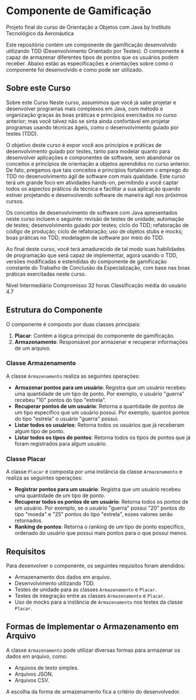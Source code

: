 # Componente de Gamificação

Projeto final do curso de Orientação a Objetos com Java by Instituto Tecnológico da Aeronáutica

Este repositório contém um componente de gamificação desenvolvido utilizando TDD (Desenvolvimento Orientado por Testes). O componente é capaz de armazenar diferentes tipos de pontos que os usuários podem receber. Abaixo estão as especificações e orientações sobre como o componente foi desenvolvido e como pode ser utilizado.

## Sobre este Curso

Sobre este Curso
Neste curso, assumimos que você já sabe projetar e desenvolver programas mais complexos em Java, com método e organização graças às boas práticas e princípios exercitados no curso anterior; mas você talvez não se sinta ainda confortável em projetar programas usando técnicas ágeis, como o desenvolvimento guiado por testes (TDD). 

O objetivo deste curso é expor você aos princípios e práticas de desenvolvimento guiado por testes, tanto para modelar quanto para desenvolver aplicações e componentes de software, sem abandonar os conceitos e princípios de orientação a objetos aprendidos no curso anterior. De fato, pregamos que tais conceitos e princípios fortalecem o emprego do TDD no desenvolvimento ágil de software com mais qualidade. Este curso terá um grande foco em atividades hands-on, permitindo a você captar todos os aspectos práticos da técnica e facilitar a sua aplicação quando estiver projetando e desenvolvendo software de maneira ágil nos próximos cursos.

Os conceitos de desenvolvimento de software com Java apresentados neste curso incluem o seguinte: revisão de testes de unidade; automação de testes; desenvolvimento guiado por testes; ciclo do TDD; refatoração de código de produção; ciclo de refatoração; uso de objetos stubs e mocks; boas práticas no TDD; modelagem de software por meio do TDD.

Ao final deste curso, você terá amadurecido de tal modo suas habilidades de programação que será capaz de implementar, agora usando o TDD, versões modificadas e estendidas do componente de gamificação constante do Trabalho de Conclusão da Especialização, com base nas boas práticas exercitadas neste curso.

Nível	Intermediário
Compromisso	32 horas
Classificação média do usuário 4.7

## Estrutura do Componente

O componente é composto por duas classes principais:

1. **Placar**: Contém a lógica principal do componente de gamificação.
2. **Armazenamento**: Responsável por armazenar e recuperar informações de um arquivo.

### Classe Armazenamento

A classe `Armazenamento` realiza as seguintes operações:

- **Armazenar pontos para um usuário**: Registra que um usuário recebeu uma quantidade de um tipo de ponto. Por exemplo, o usuário "guerra" recebeu "10" pontos do tipo "estrela".
- **Recuperar pontos de um usuário**: Retorna a quantidade de pontos de um tipo específico que um usuário possui. Por exemplo, quantos pontos do tipo "estrela" o usuário "guerra" possui.
- **Listar todos os usuários**: Retorna todos os usuários que já receberam algum tipo de ponto.
- **Listar todos os tipos de pontos**: Retorna todos os tipos de pontos que já foram registrados para algum usuário.

### Classe Placar

A classe `Placar` é composta por uma instância da classe `Armazenamento` e realiza as seguintes operações:

- **Registrar pontos para um usuário**: Registra que um usuário recebeu uma quantidade de um tipo de ponto.
- **Recuperar todos os pontos de um usuário**: Retorna todos os pontos de um usuário. Por exemplo, se o usuário "guerra" possui "20" pontos do tipo "moeda" e "25" pontos do tipo "estrela", esses valores serão retornados.
- **Ranking de pontos**: Retorna o ranking de um tipo de ponto específico, ordenado do usuário que possui mais pontos para o que possui menos.

## Requisitos

Para desenvolver o componente, os seguintes requisitos foram atendidos:

- Armazenamento dos dados em arquivo.
- Desenvolvimento utilizando TDD.
- Testes de unidade para as classes `Armazenamento` e `Placar`.
- Testes de integração entre as classes `Armazenamento` e `Placar`.
- Uso de mocks para a instância de `Armazenamento` nos testes da classe `Placar`.

## Formas de Implementar o Armazenamento em Arquivo

A classe `Armazenamento` pode utilizar diversas formas para armazenar os dados em arquivo, como:

- Arquivos de texto simples.
- Arquivos JSON.
- Arquivos CSV.

A escolha da forma de armazenamento fica a critério do desenvolvedor.
